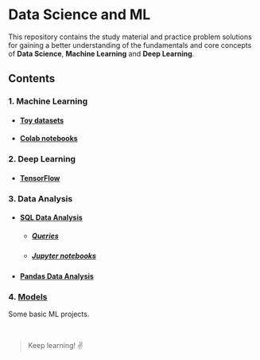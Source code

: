 # Data Science and ML

This repository contains the study material and practice problem solutions for gaining a better understanding of the fundamentals and core concepts of **Data Science**, **Machine Learning** and **Deep Learning**.

## Contents
### 1. Machine Learning
  - #### [Toy datasets](./ML/Data) 
  - #### [Colab notebooks](./ML/Notebooks) 
### 2. Deep Learning
  - #### [TensorFlow](./DL/TensorFlow)
### 3. Data Analysis
  - #### [SQL Data Analysis](./SQL)
    * ##### [Queries](./SQL/Queries)
    * ##### [Jupyter notebooks](./SQL/Notebooks)
  - #### [Pandas Data Analysis](./EDA)
### 4. [Models](./Models)
  Some basic ML projects.

<br>

> Keep learning! ✌️

